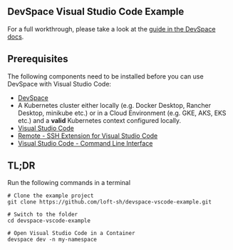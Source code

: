 ## DevSpace Visual Studio Code Example

For a full workthrough, please take a look at the [guide in the DevSpace docs](https://devspace.sh/docs/ide-integration/visual-studio-code).

## Prerequisites

The following components need to be installed before you can use DevSpace with Visual Studio Code:
- [DevSpace](https://devspace.sh/docs/getting-started/installation)
- A Kubernetes cluster either locally (e.g. Docker Desktop, Rancher Desktop, minikube etc.) or in a Cloud Environment (e.g. GKE, AKS, EKS etc.) and a **valid** Kubernetes context configured locally.
- [Visual Studio Code](https://code.visualstudio.com/)
- [Remote - SSH Extension for Visual Studio Code](https://marketplace.visualstudio.com/items?itemName=ms-vscode-remote.remote-ssh)
- [Visual Studio Code - Command Line Interface](https://code.visualstudio.com/docs/editor/command-line)

## TL;DR

Run the following commands in a terminal
```
# Clone the example project
git clone https://github.com/loft-sh/devspace-vscode-example.git

# Switch to the folder
cd devspace-vscode-example

# Open Visual Studio Code in a Container
devspace dev -n my-namespace
```

